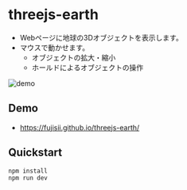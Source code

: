 # threejs-earth

- Webページに地球の3Dオブジェクトを表示します。
- マウスで動かせます。
    - オブジェクトの拡大・縮小
    - ホールドによるオブジェクトの操作

![demo](https://user-images.githubusercontent.com/51264835/183919312-3a85e3e0-a35c-44c4-bd84-2cc945506ffb.gif)

## Demo
- https://fujisii.github.io/threejs-earth/

## Quickstart

```
npm install
npm run dev
```

